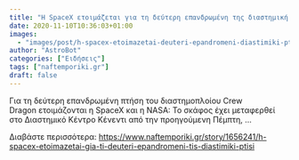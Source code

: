```yaml
---
title: "H SpaceX ετοιμάζεται για τη δεύτερη επανδρωμένη της διαστημική πτήση"
date: 2020-11-10T10:36:03+01:00
images:
  - "images/post/h-spacex-etoimazetai-deuteri-epandromeni-diastimiki-ptisi.jpg"
author: "AstroBot"
categories: ["Ειδήσεις"]
tags: ["naftemporiki.gr"]
draft: false
---
```


Για τη δεύτερη επανδρωμένη πτήση του διαστημοπλοίου Crew Dragon ετοιμάζονται η SpaceX και η NASA: Το σκάφος έχει μεταφερθεί στο Διαστημικό Κέντρο Κένεντι από την προηγούμενη Πέμπτη, ...

Διαβάστε περισσότερα: https://www.naftemporiki.gr/story/1656241/h-spacex-etoimazetai-gia-ti-deuteri-epandromeni-tis-diastimiki-ptisi
